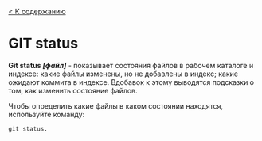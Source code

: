 [< К содержанию](./Readme.md)

# GIT status

**Git status *[файл]*** - показывает состояния файлов в рабочем каталоге и индексе: какие файлы изменены, но не добавлены в индекс; какие ожидают коммита в индексе. Вдобавок к этому выводятся подсказки о том, как изменить состояние файлов.

Чтобы определить какие файлы в каком состоянии находятся, используйте команду: 

`git status.`